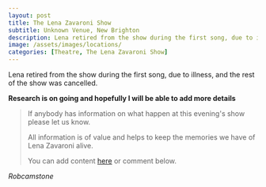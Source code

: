```yaml
---
layout: post
title: The Lena Zavaroni Show
subtitle: Unknown Venue, New Brighton
description: Lena retired from the show during the first song, due to illness, and the rest of the show was cancelled.
image: /assets/images/locations/
categories: [Theatre, The Lena Zavaroni Show]
---
```


Lena retired from the show during the first song, due to illness, and the rest of the show was cancelled.

**Research is on going and hopefully I will be able to add more details**
> If anybody has information on what happen at this evening's show please let us know.
>
> All information is of value and helps to keep the memories we have of Lena Zavaroni alive.
>
> You can add content [here](https://github.com/FanzOfLenaZavaroni/fanzoflenazavaroni.github.io) or comment below.

<cite>Robcamstone</cite>
